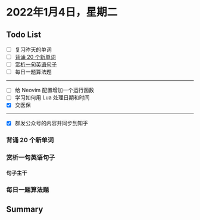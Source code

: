 # 2022年1月4日，星期二
## Todo List

- [ ] 复习昨天的单词
- [ ] [背诵 20 个新单词](#背诵-20-个新单词)
- [ ] [赏析一句英语句子](#赏析一句英语句子)
- [ ] 每日一题算法题
--------
- [ ] 给 Neovim 配置增加一个运行函数
- [ ] 学习如何用 Lua 处理日期和时间
- [x] 交医保
--------
- [x] 群发公众号的内容并同步到知乎


### 背诵 20 个新单词

### 赏析一句英语句子

#### 句子主干

### 每日一题算法题

## Summary
